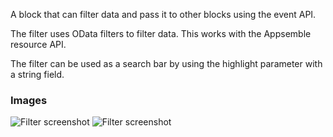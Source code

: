 A block that can filter data and pass it to other blocks using the event API.

The filter uses OData filters to filter data. This works with the Appsemble resource API.

The filter can be used as a search bar by using the highlight parameter with a string field.

### Images

![Filter screenshot](https://gitlab.com/appsemble/appsemble/-/raw/0.33.9/config/assets/filter.png)
![Filter screenshot](https://gitlab.com/appsemble/appsemble/-/raw/0.33.9/config/assets/filter-search-bar.png)
